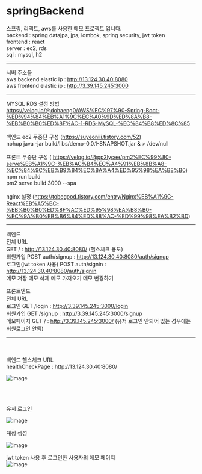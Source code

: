 # springBackend
스프링, 리액트, aws를 사용한 메모 프로젝트 입니다.<br>
backend : spring datajpa, jpa, lombok, spring security, jwt token<br>
frontend : react <br>
server : ec2, rds<br>
sql : mysql, h2
<hr>

서버 주소들<br>
aws backend elastic ip : http://13.124.30.40:8080<br>
aws frontend elastic ip : http://3.39.145.245:3000<br>
<hr>

MYSQL RDS 설정 방법<br>
https://velog.io/@dohaeng0/AWS%EC%97%90-Spring-Boot-%ED%94%84%EB%A1%9C%EC%A0%9D%ED%8A%B8-%EB%B0%B0%ED%8F%AC-1-RDS-MySQL-%EC%84%B8%ED%8C%85<br>
<br>
백엔드 ec2 무중단 구성 (https://suyeoniii.tistory.com/52)<br>
nohup java -jar build/libs/demo-0.0.1-SNAPSHOT.jar & > /dev/null<br>
<br>
프론트 무중단 구성 ( https://velog.io/@pp2lycee/pm2%EC%99%80-serve%EB%A1%9C-%EB%AC%B4%EC%A4%91%EB%8B%A8-%EC%84%9C%EB%B9%84%EC%8A%A4%ED%95%98%EA%B8%B0)<br>
npm run build<br>
pm2 serve build 3000 --spa<br>
<br>
nginx 설정 (https://tobegood.tistory.com/entry/Nginx%EB%A1%9C-React%EB%A5%BC-%EB%B0%B0%ED%8F%AC%ED%95%98%EA%B8%B0-%EC%9A%B0%EB%B6%84%ED%88%AC-%ED%99%98%EA%B2%BD)<br>

<hr>


백엔드 <br>
전체 URL<br>
GET / : http://13.124.30.40:8080/ (헬스체크 용도)<br>
회원가입 POST auth/signup : http://13.124.30.40:8080/auth/signup<br>
로그인(jwt token 사용) POST auth/signin : http://13.124.30.40:8080/auth/signin <br>
메모 저장
메모 삭제
메모 가져오기
메모 변경하기

프론트엔드<br>
전체 URL<br>
로그인 GET /login    : http://3.39.145.245:3000/login<br>
회원가입 GET /signup : http://3.39.145.245:3000/signup<br>
메모페이지 GET /     : http://3.39.145.245:3000/ (유저 로그인 안되어 있는 경우에는 회원로그인 안됨)<br>

<hr>
<br>
<br>
백엔드 헬스체크 URL <br>
healthCheckPage : http://13.124.30.40:8080/ <br>

![image](https://github.com/sunggun1/springBackend/assets/17981550/503cd878-c24a-4475-b357-72c59f181705)

<br>
<br>

유저 로그인<br>

![image](https://github.com/sunggun1/springBackend/assets/17981550/8a5d5517-c9e1-48a5-831f-0b866569c82d) <br>

계정 생성<br>

![image](https://github.com/sunggun1/springBackend/assets/17981550/2a9e068a-245e-4c82-be3f-91d540dc1735) <br>

jwt token 사용 후 로그인한 사용자의 메모 페이지<br>
![image](https://github.com/sunggun1/springBackend/assets/17981550/f512f4c9-1bd1-40c1-9814-44bb42de71d8) <br>

















